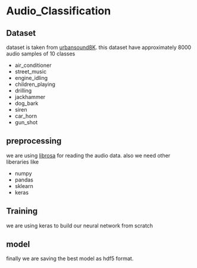 # Audio_Classification

## Dataset

dataset is taken from [urbansound8K](https://urbansounddataset.weebly.com/download-urbansound8k.html). this dataset have approximately 8000 audio samples of 10 classes

* air_conditioner 
* street_music
* engine_idling
* children_playing
* drilling
* jackhammer
* dog_bark
* siren
* car_horn
* gun_shot  

## preprocessing

we are using [librosa](https://pypi.org/project/librosa/) for reading the audio data. also we need other liberaries like

* numpy
* pandas
* sklearn
* keras

## Training

we are using keras to build our neural network from scratch

## model

finally we are saving the best model as hdf5 format.
